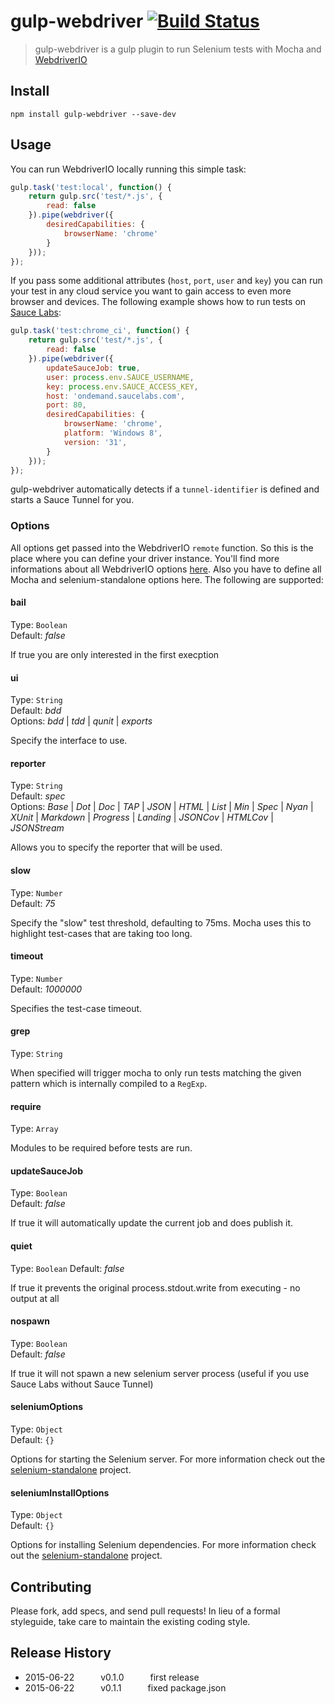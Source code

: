 gulp-webdriver [![Build Status](https://travis-ci.org/webdriverio/gulp-webdriver.svg?branch=master)](https://travis-ci.org/webdriverio/gulp-webdriver)
==============

> gulp-webdriver is a gulp plugin to run Selenium tests with Mocha and [WebdriverIO](http://webdriver.io)

## Install

```shell
npm install gulp-webdriver --save-dev
```

## Usage

You can run WebdriverIO locally running this simple task:

```js
gulp.task('test:local', function() {
    return gulp.src('test/*.js', {
        read: false
    }).pipe(webdriver({
        desiredCapabilities: {
            browserName: 'chrome'
        }
    }));
});
```

If you pass some additional attributes (`host`, `port`, `user` and `key`) you can run your test in any
cloud service you want to gain access to even more browser and devices. The following example shows
how to run tests on [Sauce Labs](https://saucelabs.com/):

```js
gulp.task('test:chrome_ci', function() {
    return gulp.src('test/*.js', {
        read: false
    }).pipe(webdriver({
        updateSauceJob: true,
        user: process.env.SAUCE_USERNAME,
        key: process.env.SAUCE_ACCESS_KEY,
        host: 'ondemand.saucelabs.com',
        port: 80,
        desiredCapabilities: {
            browserName: 'chrome',
            platform: 'Windows 8',
            version: '31',
        }
    }));
});
```

gulp-webdriver automatically detects if a `tunnel-identifier` is defined and starts a Sauce Tunnel for
you.

### Options

All options get passed into the WebdriverIO `remote` function. So this is the place where
you can define your driver instance. You'll find more informations about all WebdriverIO
options [here](https://github.com/webdriverio/webdriverio#options). Also you have to define
all Mocha and selenium-standalone options here. The following are supported:

#### bail
Type: `Boolean`<br>
Default: *false*<br>

If true you are only interested in the first execption

#### ui
Type: `String`<br>
Default: *bdd*<br>
Options: *bdd* | *tdd* | *qunit* | *exports*

Specify the interface to use.

#### reporter
Type: `String`<br>
Default: *spec*<br>
Options: *Base* | *Dot* | *Doc* | *TAP* | *JSON* | *HTML* | *List* | *Min* | *Spec* | *Nyan* | *XUnit* | *Markdown* | *Progress* | *Landing* | *JSONCov* | *HTMLCov* | *JSONStream*

Allows you to specify the reporter that will be used.

#### slow
Type: `Number`<br>
Default: *75*

Specify the "slow" test threshold, defaulting to 75ms. Mocha uses this to highlight test-cases that are taking too long.

#### timeout
Type: `Number`<br>
Default: *1000000*

Specifies the test-case timeout.

#### grep
Type: `String`

When specified will trigger mocha to only run tests matching the given pattern which is internally compiled to a `RegExp`.

#### require
Type: `Array`

Modules to be required before tests are run.

#### updateSauceJob
Type: `Boolean`<br>
Default: *false*

If true it will automatically update the current job and does publish it.

#### quiet
Type: `Boolean`
Default: *false*

If true it prevents the original process.stdout.write from executing - no output at all

#### nospawn
Type: `Boolean`<br>
Default: *false*

If true it will not spawn a new selenium server process (useful if you use Sauce Labs without Sauce Tunnel)

#### seleniumOptions
Type: `Object`<br>
Default: `{}`

Options for starting the Selenium server. For more information check out the [selenium-standalone](https://github.com/vvo/selenium-standalone#seleniumstartopts-cb) project.

#### seleniumInstallOptions
Type: `Object`<br>
Default: `{}`

Options for installing Selenium dependencies. For more information check out the [selenium-standalone](https://github.com/vvo/selenium-standalone#seleniuminstallopts-cb) project.


## Contributing
Please fork, add specs, and send pull requests! In lieu of a formal styleguide, take care to
maintain the existing coding style.

## Release History
* 2015-06-22   v0.1.0   first release
* 2015-06-22   v0.1.1   fixed package.json
